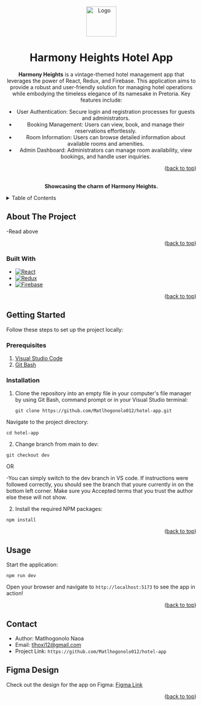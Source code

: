 <a id="readme-top"></a>

<br />
<div align="center">
  <a href="https://github.com/Matlhogonolo012/hotel-app">
    <img src="/hotel-app/src/components/logo.jsx" alt="Logo" width="80" height="80">
  </a>

  <h1 align="center">Harmony Heights Hotel App</h1>
 
  <p align="center">
  
**Harmony Heights** is a vintage-themed hotel management app that leverages the power of React, Redux, and Firebase. This application aims to provide a robust and user-friendly solution for managing hotel operations while embodying the timeless elegance of its namesake in Pretoria. Key features include:

- User Authentication: Secure login and registration processes for guests and administrators.
- Booking Management: Users can view, book, and manage their reservations effortlessly.
- Room Information: Users can browse detailed information about available rooms and amenities.
- Admin Dashboard: Administrators can manage room availability, view bookings, and handle user inquiries.

<p align="right">(<a href="#readme-top">back to top</a>)</p>
    <br />
    <strong>Showcasing the charm of Harmony Heights.</strong>
  </p>
</div>

<details>
  <summary>Table of Contents</summary>
  <ol>
    <li>
      <a href="#about-the-project">About The Project</a>
      <ul>
        <li><a href="#built-with">Built With</a></li>
      </ul>
    </li>
    <li>
      <a href="#getting-started">Getting Started</a>
      <ul>
        <li><a href="#prerequisites">Prerequisites</a></li>
        <li><a href="#installation">Installation</a></li>
      </ul>
    </li>
    <li><a href="#usage">Usage</a></li>
    <li><a href="#contact">Contact</a></li>
  </ol>
</details>

## About The Project
-Read above
<p align="right">(<a href="#readme-top">back to top</a>)</p>

### Built With

- [![React][React.js]][React-url]
- [![Redux][Redux.js]][Redux-url]
- [![Firebase][Firebase]][Firebase-url]

<p align="right">(<a href="#readme-top">back to top</a>)</p>

## Getting Started

Follow these steps to set up the project locally:

### Prerequisites

1. [Visual Studio Code](https://code.visualstudio.com/)
2. [Git Bash](https://gitforwindows.org/)

### Installation

1. Clone the repository into an empty file in your computer's file manager by using Git Bash, command prompt or in your Visual Studio terminal:

   ```
   git clone https://github.com/Matlhogonolo012/hotel-app.git
   ```

Navigate to the project directory:

```
cd hotel-app
```
2. Change branch from main to dev:

``` 
git checkout dev 
```
OR 

-You can simply switch to the dev branch in VS code. If instructions were followed correctly, you should see the branch that youre currently in on the bottom left corner. Make sure you Accepted terms that you trust the author else these will not show.

2. Install the required NPM packages:

```
npm install
```

<p align="right">(<a href="#readme-top">back to top</a>)</p>

## Usage

Start the application:

```
npm run dev
```

Open your browser and navigate to ```http://localhost:5173``` to see the app in action!

<p align="right">(<a href="#readme-top">back to top</a>)</p>

## Contact

- Author: Matlhogonolo Naoa
- Email: tlhoxi12@gmail.com
- Project Link: `https://github.com/Matlhogonolo012/hotel-app`

## Figma Design

Check out the design for the app on Figma: [Figma Link](https://www.figma.com/design/rIJgiNZtiMCSFas8EMdGRs/Untitled?node-id=1-2)

<p align="right">(<a href="#readme-top">back to top</a>)</p>

[React.js]: https://img.shields.io/badge/React-20232A?style=for-the-badge&logo=react&logoColor=61DAFB
[React-url]: https://reactjs.org/
[Redux.js]: https://img.shields.io/badge/redux-764ABC?style=for-the-badge&logo=redux&logoColor=white
[Redux-url]: https://redux.js.org/
[Firebase]: https://firebase.google.com/
[Firebase-url]: https://img.shields.io/badge/firebase-ffca28?style=for-the-badge&logo=firebase&logoColor=black
